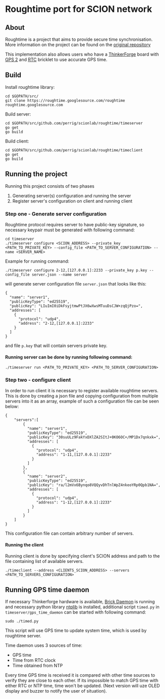 # Roughtime port for SCION network

## About

Roughtime is a project that aims to provide secure time synchronisation. More information on the project can be found on the [original repository](https://roughtime.googlesource.com/roughtime)

This implementation also allows users who have a [ThinkerForge](https://www.tinkerforge.com/en/) board with [GPS 2](https://www.tinkerforge.com/de/blog/gps-bricklet-20-is-now-available/) and [RTC](https://www.tinkerforge.com/en/shop/real-time-clock-bricklet.html) bricklet to use accurate GPS time.

## Build

Install roughtime library:

```
cd $GOPATH/src/
git clone https://roughtime.googlesource.com/roughtime roughtime.googlesource.com
```

Build server:

```
cd $GOPATH/src/github.com/perrig/scionlab/roughtime/timeserver
go get
go build
```

Build client:

```
cd $GOPATH/src/github.com/perrig/scionlab/roughtime/timeclient
go get
go build
```

## Running the project

Running this project consists of two phases

1. Generating server(s) configuration and running the server
2. Register server's configuration on client and running client

### Step one - Generate server configuration

Roughtime protocol requires server to have public-key signature, so necessary keypair must be generated with following command:

```
cd timeserver
./timeserver configure <SCION_ADDRESS> --private_key <PATH_TO_PRIVATE_KEY> --config_file <PATH_TO_SERVER_CONFIGURATION> --name <SERVER_NAME>
```

Example for running command:

```
./timeserver configure 2-12,[127.0.0.1]:2233 --private_key p.key --config_file server.json --name server
```

will generate server configuration file `server.json` that looks like this:

```
{
  "name": "server1",
  "publicKeyType": "ed25519",
  "publicKey": "LIuImI0iDkFsyjtmwPtJX6wXwsMTuuDsCJW+zqQjPzo=",
  "addresses": [
    {
      "protocol": "udp4",
      "address": "2-12,[127.0.0.1]:2233"
    }
  ]
}
```

and file `p.key` that will contain servers private key.

#### Running server can be done by running following command:

```
./timeserver run <PATH_TO_PRIVATE_KEY> <PATH_TO_SERVER_CONFIGURATION>
```



### Step two - configure client

In order to run client it is necessary to register available roughtime servers. This is done by creating a json file and copying configuration from multiple servers into it as an array, example of such a configuration file can be seen below:

```
{
    "servers":[
        {
          "name": "server1",
          "publicKeyType": "ed25519",
          "publicKey": "30suULz9FakYxDXlZA2SItJ+0KO6OC+/MP1Dx7qnkxk=",
          "addresses": [
            {
              "protocol": "udp4",
              "address": "1-11,[127.0.0.1]:2233"
            }
          ]
        },
        {
          "name": "server2",
          "publicKeyType": "ed25519",
          "publicKey": "ra/l2mVx6Bynqo8VQQyvDhTnlWpZ4nkeoYRp0Qpb1NA=",
          "addresses": [
            {
              "protocol": "udp4",
              "address": "1-12,[127.0.0.1]:2233"
            }
          ]
        }
    ]
}
```

This configuration file can contain arbitrary number of servers.

#### Running the client

Running client is done by specifying client's SCION address and path to the file containing list of available servers.

```
./timeclient --address <CLIENTS_SCION_ADDRESS> --servers <PATH_TO_SERVERS_CONFIGURATION>
```

## Running GPS time daemon

If necessary Thinkerforge hardware is available, [Brick Daemon](https://www.tinkerforge.com/en/doc/Software/Brickd.html) is running and necessary python library [ntplib](https://pypi.python.org/pypi/ntplib/) is installed, additional script `timed.py` in `timeserver/gps_time_daemon` can be started with following command:

```
sudo ./timed.py
```

This script will use GPS time to update system time, which is used by roughtime server. 

Time daemon uses 3 sources of time:

- GPS time
- Time from RTC clock
- Time obtained from NTP

Every time GPS time is received it is compared with other time sources to verify they are close to each other. If its impossible to match GPS time with either RTC or NTP time, time won't be updated. (Next version will uze OLED display and buzzer to notify the user of situation).
